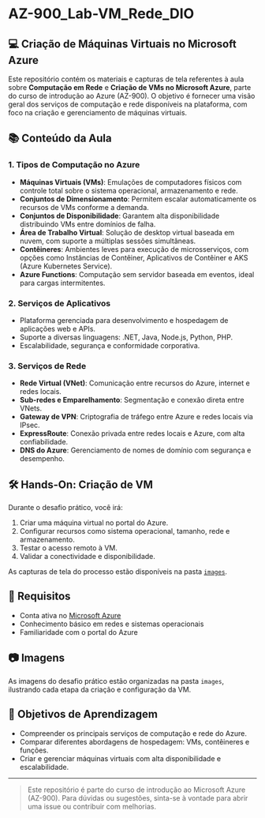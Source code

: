 # AZ-900_Lab-VM_Rede_DIO
## 💻 Criação de Máquinas Virtuais no Microsoft Azure

Este repositório contém os materiais e capturas de tela referentes à aula sobre **Computação em Rede** e **Criação de VMs no Microsoft Azure**, parte do curso de introdução ao Azure (AZ-900). O objetivo é fornecer uma visão geral dos serviços de computação e rede disponíveis na plataforma, com foco na criação e gerenciamento de máquinas virtuais.

## 📚 Conteúdo da Aula

### 1. Tipos de Computação no Azure
- **Máquinas Virtuais (VMs)**: Emulações de computadores físicos com controle total sobre o sistema operacional, armazenamento e rede.
- **Conjuntos de Dimensionamento**: Permitem escalar automaticamente os recursos de VMs conforme a demanda.
- **Conjuntos de Disponibilidade**: Garantem alta disponibilidade distribuindo VMs entre domínios de falha.
- **Área de Trabalho Virtual**: Solução de desktop virtual baseada em nuvem, com suporte a múltiplas sessões simultâneas.
- **Contêineres**: Ambientes leves para execução de microsserviços, com opções como Instâncias de Contêiner, Aplicativos de Contêiner e AKS (Azure Kubernetes Service).
- **Azure Functions**: Computação sem servidor baseada em eventos, ideal para cargas intermitentes.

### 2. Serviços de Aplicativos
- Plataforma gerenciada para desenvolvimento e hospedagem de aplicações web e APIs.
- Suporte a diversas linguagens: .NET, Java, Node.js, Python, PHP.
- Escalabilidade, segurança e conformidade corporativa.

### 3. Serviços de Rede
- **Rede Virtual (VNet)**: Comunicação entre recursos do Azure, internet e redes locais.
- **Sub-redes e Emparelhamento**: Segmentação e conexão direta entre VNets.
- **Gateway de VPN**: Criptografia de tráfego entre Azure e redes locais via IPsec.
- **ExpressRoute**: Conexão privada entre redes locais e Azure, com alta confiabilidade.
- **DNS do Azure**: Gerenciamento de nomes de domínio com segurança e desempenho.

## 🛠️ Hands-On: Criação de VM

Durante o desafio prático, você irá:
1. Criar uma máquina virtual no portal do Azure.
2. Configurar recursos como sistema operacional, tamanho, rede e armazenamento.
3. Testar o acesso remoto à VM.
4. Validar a conectividade e disponibilidade.

As capturas de tela do processo estão disponíveis na pasta [`images`](./images).

## 📌 Requisitos
- Conta ativa no [Microsoft Azure](https://portal.azure.com)
- Conhecimento básico em redes e sistemas operacionais
- Familiaridade com o portal do Azure

## 📷 Imagens
As imagens do desafio prático estão organizadas na pasta `images`, ilustrando cada etapa da criação e configuração da VM.

## 🧠 Objetivos de Aprendizagem
- Compreender os principais serviços de computação e rede do Azure.
- Comparar diferentes abordagens de hospedagem: VMs, contêineres e funções.
- Criar e gerenciar máquinas virtuais com alta disponibilidade e escalabilidade.

---

> Este repositório é parte do curso de introdução ao Microsoft Azure (AZ-900). Para dúvidas ou sugestões, sinta-se à vontade para abrir uma issue ou contribuir com melhorias.
